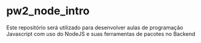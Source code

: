 # pw2_node_intro
Este repositório será utilizado para desenvolver aulas de programação Javascript com uso do NodeJS e suas ferramentas de pacotes no Backend
